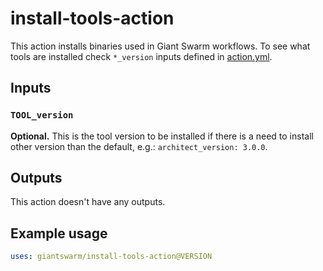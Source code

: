 # install-tools-action

This action installs binaries used in Giant Swarm workflows. To see what tools
are installed check `*_version` inputs defined in [action.yml](./action.yml).

## Inputs

### `TOOL_version`

**Optional.** This is the tool version to be installed if there is a need to
install other version than the default, e.g.: `architect_version: 3.0.0`.

## Outputs

This action doesn't have any outputs.

## Example usage

```yaml
uses: giantswarm/install-tools-action@VERSION
```
